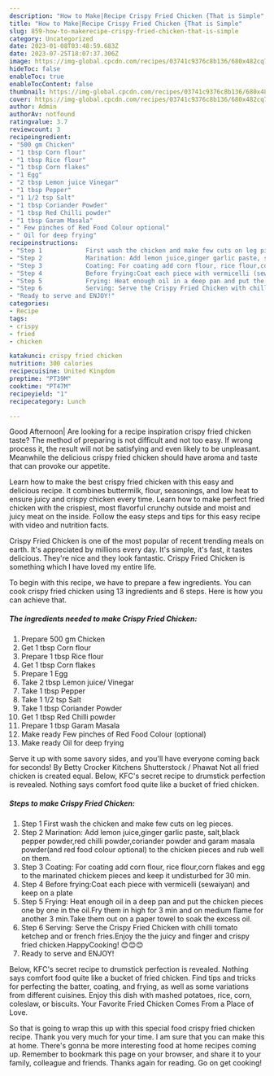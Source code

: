 ```yaml
---
description: "How to Make|Recipe Crispy Fried Chicken {That is Simple"
title: "How to Make|Recipe Crispy Fried Chicken {That is Simple"
slug: 859-how-to-makerecipe-crispy-fried-chicken-that-is-simple
category: Uncategorized
date: 2023-01-08T03:48:59.683Z
date: 2023-07-25T18:07:37.306Z
image: https://img-global.cpcdn.com/recipes/03741c9376c8b136/680x482cq70/crispy-fried-chicken-recipe-main-photo.jpg
hideToc: false
enableToc: true
enableTocContent: false
thumbnail: https://img-global.cpcdn.com/recipes/03741c9376c8b136/680x482cq70/crispy-fried-chicken-recipe-main-photo.jpg
cover: https://img-global.cpcdn.com/recipes/03741c9376c8b136/680x482cq70/crispy-fried-chicken-recipe-main-photo.jpg
author: Admin
authorAv: notfound
ratingvalue: 3.7
reviewcount: 3
recipeingredient:
- "500 gm Chicken"
- "1 tbsp Corn flour"
- "1 tbsp Rice flour"
- "1 tbsp Corn flakes"
- "1 Egg"
- "2 tbsp Lemon juice Vinegar"
- "1 tbsp Pepper"
- "1 1/2 tsp Salt"
- "1 tbsp Coriander Powder"
- "1 tbsp Red Chilli powder"
- "1 tbsp Garam Masala"
- " Few pinches of Red Food Colour optional"
- " Oil for deep frying"
recipeinstructions:
- "Step 1            First wash the chicken and make few cuts on leg pieces."
- "Step 2            Marination: Add lemon juice,ginger garlic paste, salt,black pepper powder,red chilli powder,coriander powder and garam masala powder(and red food colour optional) to the chicken pieces and rub well on them."
- "Step 3            Coating: For coating add corn flour, rice flour,corn flakes and egg to the marinated chickem pieces and keep it undisturbed for 30 min."
- "Step 4            Before frying:Coat each piece with vermicelli (sewaiyan) and keep on a plate"
- "Step 5            Frying: Heat enough oil in a deep pan and put the chicken pieces one by one in the oil.Fry them in high for 3 min and on medium flame for another 3 min.Take them out on a paper towel to soak the excess oil."
- "Step 6            Serving: Serve the Crispy Fried Chicken with chilli tomato ketchep and or french fries.Enjoy the the juicy and finger and crispy fried chicken.HappyCooking! 😊😊😊"
- "Ready to serve and ENJOY!"
categories:
- Recipe
tags:
- crispy
- fried
- chicken

katakunci: crispy fried chicken 
nutrition: 300 calories
recipecuisine: United Kingdom
preptime: "PT39M"
cooktime: "PT47M"
recipeyield: "1"
recipecategory: Lunch

---
```



Good Afternoon| Are looking for a recipe inspiration crispy fried chicken taste? The method of preparing is not difficult and not too easy. If wrong process it, the result will not be satisfying and even likely to be unpleasant. Meanwhile the delicious crispy fried chicken should have aroma and taste that can provoke our appetite.





Learn how to make the best crispy fried chicken with this easy and delicious recipe. It combines buttermilk, flour, seasonings, and low heat to ensure juicy and crispy chicken every time. Learn how to make perfect fried chicken with the crispiest, most flavorful crunchy outside and moist and juicy meat on the inside. Follow the easy steps and tips for this easy recipe with video and nutrition facts.

Crispy Fried Chicken is one of the most popular of recent trending meals on earth. It's appreciated by millions every day. It's simple, it's fast, it tastes delicious. They're nice and they look fantastic. Crispy Fried Chicken is something which I have loved my entire life.


To begin with this recipe, we have to prepare a few ingredients. You can cook crispy fried chicken using 13 ingredients and 6 steps. Here is how you can achieve that.

<!--inarticleads1-->

##### The ingredients needed to make Crispy Fried Chicken:

1. Prepare 500 gm Chicken
1. Get 1 tbsp Corn flour
1. Prepare 1 tbsp Rice flour
1. Get 1 tbsp Corn flakes
1. Prepare 1 Egg
1. Take 2 tbsp Lemon juice/ Vinegar
1. Take 1 tbsp Pepper
1. Take 1 1/2 tsp Salt
1. Take 1 tbsp Coriander Powder
1. Get 1 tbsp Red Chilli powder
1. Prepare 1 tbsp Garam Masala
1. Make ready  Few pinches of Red Food Colour (optional)
1. Make ready  Oil for deep frying


Serve it up with some savory sides, and you&#39;ll have everyone coming back for seconds! By Betty Crocker Kitchens Shutterstock / Phawat Not all fried chicken is created equal. Below, KFC&#39;s secret recipe to drumstick perfection is revealed. Nothing says comfort food quite like a bucket of fried chicken. 

<!--inarticleads2-->

##### Steps to make Crispy Fried Chicken:

1. Step 1            First wash the chicken and make few cuts on leg pieces.
1. Step 2            Marination: Add lemon juice,ginger garlic paste, salt,black pepper powder,red chilli powder,coriander powder and garam masala powder(and red food colour optional) to the chicken pieces and rub well on them.
1. Step 3            Coating: For coating add corn flour, rice flour,corn flakes and egg to the marinated chickem pieces and keep it undisturbed for 30 min.
1. Step 4            Before frying:Coat each piece with vermicelli (sewaiyan) and keep on a plate
1. Step 5            Frying: Heat enough oil in a deep pan and put the chicken pieces one by one in the oil.Fry them in high for 3 min and on medium flame for another 3 min.Take them out on a paper towel to soak the excess oil.
1. Step 6            Serving: Serve the Crispy Fried Chicken with chilli tomato ketchep and or french fries.Enjoy the the juicy and finger and crispy fried chicken.HappyCooking! 😊😊😊
1. Ready to serve and ENJOY!

Below, KFC&#39;s secret recipe to drumstick perfection is revealed. Nothing says comfort food quite like a bucket of fried chicken. Find tips and tricks for perfecting the batter, coating, and frying, as well as some variations from different cuisines. Enjoy this dish with mashed potatoes, rice, corn, coleslaw, or biscuits. Your Favorite Fried Chicken Comes From a Place of Love. 

So that is going to wrap this up with this special food crispy fried chicken recipe. Thank you very much for your time. I am sure that you can make this at home. There's gonna be more interesting food at home recipes coming up. Remember to bookmark this page on your browser, and share it to your family, colleague and friends. Thanks again for reading. Go on get cooking!
